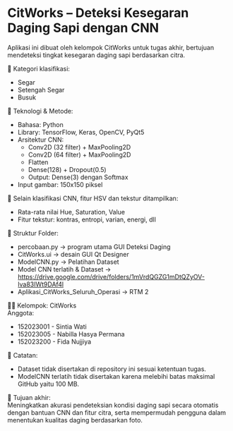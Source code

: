 # CitWorks – Deteksi Kesegaran Daging Sapi dengan CNN

Aplikasi ini dibuat oleh kelompok CitWorks untuk tugas akhir, bertujuan mendeteksi tingkat kesegaran daging sapi berdasarkan citra.

📌 Kategori klasifikasi:
- Segar
- Setengah Segar
- Busuk

🧠 Teknologi & Metode:
- Bahasa: Python
- Library: TensorFlow, Keras, OpenCV, PyQt5
- Arsitektur CNN:
  - Conv2D (32 filter) + MaxPooling2D
  - Conv2D (64 filter) + MaxPooling2D
  - Flatten
  - Dense(128) + Dropout(0.5)
  - Output: Dense(3) dengan Softmax
- Input gambar: 150x150 piksel

🔬 Selain klasifikasi CNN, fitur HSV dan tekstur ditampilkan:
- Rata-rata nilai Hue, Saturation, Value
- Fitur tekstur: kontras, entropi, varian, energi, dll

📂 Struktur Folder:
- percobaan.py → program utama GUI Deteksi Daging
- CitWorks.ui → desain GUI Qt Designer
- ModelCNN.py → Pelatihan Dataset
- Model CNN terlatih & Dataset → https://drive.google.com/drive/folders/1mVrdQGZG1mDtQZyOV-lva83IWt9DAf4l
- Aplikasi_CitWorks_Seluruh_Operasi → RTM 2

👨‍💻 Kelompok: CitWorks  
Anggota:
- 152023001 - Sintia Wati
- 152023005 - Nabilla Hasya Permana
- 152023200 - Fida Nujjiya

📌 Catatan:
- Dataset tidak disertakan di repository ini sesuai ketentuan tugas.
- ModelCNN terlatih tidak disertakan karena melebihi batas maksimal GitHub yaitu 100 MB.

🎯 Tujuan akhir:  
Meningkatkan akurasi pendeteksian kondisi daging sapi secara otomatis dengan bantuan CNN dan fitur citra, serta mempermudah pengguna dalam menentukan kualitas daging berdasarkan foto.
